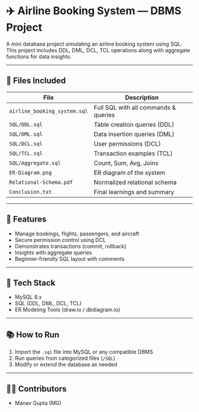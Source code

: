 # ✈️ Airline Booking System — DBMS Project

A mini database project simulating an airline booking system using SQL. This project includes DDL, DML, DCL, TCL operations along with aggregate functions for data insights.

---

## 📂 Files Included

| File                    | Description                            |
|-------------------------|----------------------------------------|
| `airline_booking_system.sql` | Full SQL with all commands & queries |
| `SQL/DDL.sql`           | Table creation queries (DDL)          |
| `SQL/DML.sql`           | Data insertion queries (DML)          |
| `SQL/DCL.sql`           | User permissions (DCL)                |
| `SQL/TCL.sql`           | Transaction examples (TCL)            |
| `SQL/Aggregate.sql`     | Count, Sum, Avg, Joins                |
| `ER-Diagram.png`        | ER diagram of the system              |
| `Relational-Schema.pdf` | Normalized relational schema          |
| `Conclusion.txt`        | Final learnings and summary           |

---

## 🧠 Features

- Manage bookings, flights, passengers, and aircraft
- Secure permission control using DCL
- Demonstrates transactions (commit, rollback)
- Insights with aggregate queries
- Beginner-friendly SQL layout with comments

---

## 🚀 Tech Stack

- MySQL 8.x
- SQL (DDL, DML, DCL, TCL)
- ER Modeling Tools (draw.io / dbdiagram.io)

---

## 📚 How to Run

1. Import the `.sql` file into MySQL or any compatible DBMS
2. Run queries from categorized files (`/SQL`)
3. Modify or extend the database as needed

---

## 👨‍💻 Contributors

- Manav Gupta (MG)
